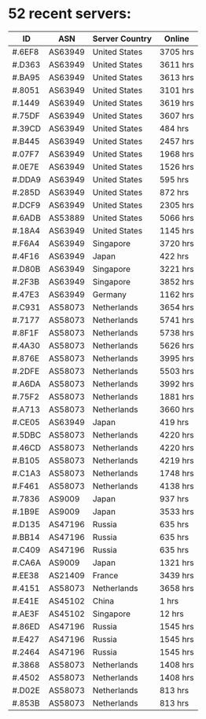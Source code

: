# 52 recent servers:

| ID | ASN | Server Country | Online |
| ------ | ------ | ------ | ------ |
| #.6EF8 | AS63949 | United States | 3705 hrs |
| #.D363 | AS63949 | United States | 3611 hrs |
| #.BA95 | AS63949 | United States | 3613 hrs |
| #.8051 | AS63949 | United States | 3101 hrs |
| #.1449 | AS63949 | United States | 3619 hrs |
| #.75DF | AS63949 | United States | 3607 hrs |
| #.39CD | AS63949 | United States | 484 hrs |
| #.B445 | AS63949 | United States | 2457 hrs |
| #.07F7 | AS63949 | United States | 1968 hrs |
| #.0E7E | AS63949 | United States | 1526 hrs |
| #.DDA9 | AS63949 | United States | 595 hrs |
| #.285D | AS63949 | United States | 872 hrs |
| #.DCF9 | AS63949 | United States | 2305 hrs |
| #.6ADB | AS53889 | United States | 5066 hrs |
| #.18A4 | AS63949 | United States | 1145 hrs |
| #.F6A4 | AS63949 | Singapore | 3720 hrs |
| #.4F16 | AS63949 | Japan | 422 hrs |
| #.D80B | AS63949 | Singapore | 3221 hrs |
| #.2F3B | AS63949 | Singapore | 3852 hrs |
| #.47E3 | AS63949 | Germany | 1162 hrs |
| #.C931 | AS58073 | Netherlands | 3654 hrs |
| #.7177 | AS58073 | Netherlands | 5741 hrs |
| #.8F1F | AS58073 | Netherlands | 5738 hrs |
| #.4A30 | AS58073 | Netherlands | 5626 hrs |
| #.876E | AS58073 | Netherlands | 3995 hrs |
| #.2DFE | AS58073 | Netherlands | 5503 hrs |
| #.A6DA | AS58073 | Netherlands | 3992 hrs |
| #.75F2 | AS58073 | Netherlands | 1881 hrs |
| #.A713 | AS58073 | Netherlands | 3660 hrs |
| #.CE05 | AS63949 | Japan | 419 hrs |
| #.5DBC | AS58073 | Netherlands | 4220 hrs |
| #.46CD | AS58073 | Netherlands | 4220 hrs |
| #.B105 | AS58073 | Netherlands | 4219 hrs |
| #.C1A3 | AS58073 | Netherlands | 1748 hrs |
| #.F461 | AS58073 | Netherlands | 4138 hrs |
| #.7836 | AS9009 | Japan | 937 hrs |
| #.1B9E | AS9009 | Japan | 3533 hrs |
| #.D135 | AS47196 | Russia | 635 hrs |
| #.BB14 | AS47196 | Russia | 635 hrs |
| #.C409 | AS47196 | Russia | 635 hrs |
| #.CA6A | AS9009 | Japan | 1321 hrs |
| #.EE38 | AS21409 | France | 3439 hrs |
| #.4151 | AS58073 | Netherlands | 3658 hrs |
| #.E41E | AS45102 | China | 1 hrs |
| #.AE3F | AS45102 | Singapore | 12 hrs |
| #.86ED | AS47196 | Russia | 1545 hrs |
| #.E427 | AS47196 | Russia | 1545 hrs |
| #.2464 | AS47196 | Russia | 1545 hrs |
| #.3868 | AS58073 | Netherlands | 1408 hrs |
| #.4502 | AS58073 | Netherlands | 1408 hrs |
| #.D02E | AS58073 | Netherlands | 813 hrs |
| #.853B | AS58073 | Netherlands | 813 hrs |

